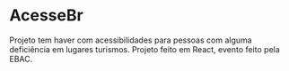 # AcesseBr
Projeto tem haver com acessibilidades para pessoas com alguma deficiência em lugares turismos.  Projeto feito em React, evento feito pela EBAC.  
